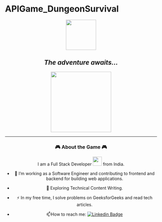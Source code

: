 # APIGame_DungeonSurvival
<div id="header" align="center">
  <img src="https://media.giphy.com/media/v1.Y2lkPTc5MGI3NjExYzZrY3l2Z2cyNDFwbGx4NDlsY3oweWhmazY5Y2JweDV5OWdpNTBwYSZlcD12MV9pbnRlcm5hbF9naWZfYnlfaWQmY3Q9cw/wl1a0yOGTNkNDLoInE/giphy.gif" width="100"/>
</div>
<div id="header" align="center">
<img src="https://komarev.com/ghpvc/?username=KLimaLima&style=flat-square&color=blue" alt=""/>
  
## *The adventure awaits...*
<img src="https://media.giphy.com/media/v1.Y2lkPTc5MGI3NjExZHdwOWVoY29zOHpreHdtNzMzNDQ4NDhnczlla2lwYmZpdXdhbGhsZSZlcD12MV9pbnRlcm5hbF9naWZfYnlfaWQmY3Q9Zw/Lopx9eUi34rbq/giphy.gif" width="200"/>

---

### :video_game: About the Game :video_game:
I am a Full Stack Developer <img src="https://media.giphy.com/media/WUlplcMpOCEmTGBtBW/giphy.gif" width="30"> from India.
- :telescope: I’m working as a Software Engineer and contributing to frontend and backend for building web applications.

- :seedling: Exploring Technical Content Writing.

- :zap: In my free time, I solve problems on GeeksforGeeks and read tech articles.

- :mailbox:How to reach me: [![Linkedin Badge](https://img.shields.io/badge/-kakbar-blue?style=flat&logo=Linkedin&logoColor=white)](your-linkedin-url)
